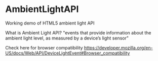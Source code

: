 # AmbientLightAPI
Working demo of HTML5 ambient light API

What is Ambient Light API?
"events that provide information about the ambient light level, as measured by a device’s light sensor"

Check here for browser compatibility
https://developer.mozilla.org/en-US/docs/Web/API/DeviceLightEvent#Browser_compatibility
